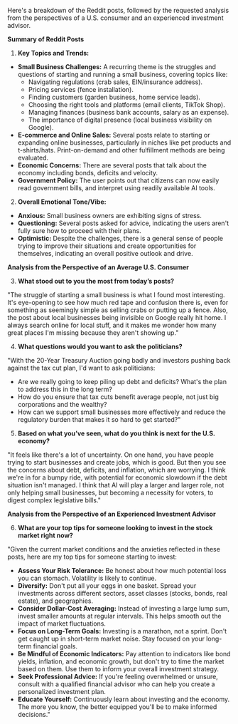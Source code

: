 Here's a breakdown of the Reddit posts, followed by the requested analysis from the perspectives of a U.S. consumer and an experienced investment advisor.

**Summary of Reddit Posts**

1.  **Key Topics and Trends:**

*   **Small Business Challenges:** A recurring theme is the struggles and questions of starting and running a small business, covering topics like:
    *   Navigating regulations (crab sales, EIN/insurance address).
    *   Pricing services (fence installation).
    *   Finding customers (garden business, home service leads).
    *   Choosing the right tools and platforms (email clients, TikTok Shop).
    *   Managing finances (business bank accounts, salary as an expense).
    *   The importance of digital presence (local business visibility on Google).
*   **E-commerce and Online Sales:** Several posts relate to starting or expanding online businesses, particularly in niches like pet products and t-shirts/hats. Print-on-demand and other fulfillment methods are being evaluated.
*   **Economic Concerns:** There are several posts that talk about the economy including bonds, deficits and velocity.
*   **Government Policy:** The user points out that citizens can now easily read government bills, and interpret using readily available AI tools.

2.  **Overall Emotional Tone/Vibe:**

*   **Anxious:** Small business owners are exhibiting signs of stress.
*   **Questioning:** Several posts asked for advice, indicating the users aren't fully sure how to proceed with their plans.
*   **Optimistic:** Despite the challenges, there is a general sense of people trying to improve their situations and create opportunities for themselves, indicating an overall positive outlook and drive.

**Analysis from the Perspective of an Average U.S. Consumer**

3.  **What stood out to you the most from today’s posts?**

"The struggle of starting a small business is what I found most interesting. It's eye-opening to see how much red tape and confusion there is, even for something as seemingly simple as selling crabs or putting up a fence. Also, the post about local businesses being invisible on Google really hit home. I always search online for local stuff, and it makes me wonder how many great places I'm missing because they aren't showing up."

4.  **What questions would you want to ask the politicians?**

"With the 20-Year Treasury Auction going badly and investors pushing back against the tax cut plan, I'd want to ask politicians:

*   Are we really going to keep piling up debt and deficits? What's the plan to address this in the long term?
*   How do you ensure that tax cuts benefit average people, not just big corporations and the wealthy?
*   How can we support small businesses more effectively and reduce the regulatory burden that makes it so hard to get started?"

5.  **Based on what you’ve seen, what do you think is next for the U.S. economy?**

"It feels like there's a lot of uncertainty. On one hand, you have people trying to start businesses and create jobs, which is good. But then you see the concerns about debt, deficits, and inflation, which are worrying. I think we're in for a bumpy ride, with potential for economic slowdown if the debt situation isn't managed. I think that AI will play a larger and larger role, not only helping small businesses, but becoming a necessity for voters, to digest complex legislative bills."

**Analysis from the Perspective of an Experienced Investment Advisor**

6.  **What are your top tips for someone looking to invest in the stock market right now?**

"Given the current market conditions and the anxieties reflected in these posts, here are my top tips for someone starting to invest:

*   **Assess Your Risk Tolerance:** Be honest about how much potential loss you can stomach. Volatility is likely to continue.
*   **Diversify:** Don't put all your eggs in one basket. Spread your investments across different sectors, asset classes (stocks, bonds, real estate), and geographies.
*   **Consider Dollar-Cost Averaging:** Instead of investing a large lump sum, invest smaller amounts at regular intervals. This helps smooth out the impact of market fluctuations.
*   **Focus on Long-Term Goals:** Investing is a marathon, not a sprint. Don't get caught up in short-term market noise. Stay focused on your long-term financial goals.
*   **Be Mindful of Economic Indicators:** Pay attention to indicators like bond yields, inflation, and economic growth, but don't try to time the market based on them. Use them to inform your overall investment strategy.
*   **Seek Professional Advice:** If you're feeling overwhelmed or unsure, consult with a qualified financial advisor who can help you create a personalized investment plan.
*   **Educate Yourself:** Continuously learn about investing and the economy. The more you know, the better equipped you'll be to make informed decisions."
